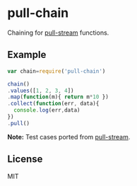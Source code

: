 pull-chain
============
Chaining for [pull-stream](https://github.com/dominictarr/pull-stream) functions.

## Example
```javascript
var chain=require('pull-chain')

chain()
.values([1, 2, 3, 4])
.map(function(m){ return m*10 })
.collect(function(err, data){
  console.log(err,data)
})
.pull()
```
**Note:** Test cases ported from [pull-stream](https://github.com/dominictarr/pull-stream).
## License

MIT